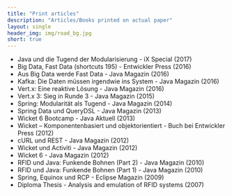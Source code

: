 ```yaml
---
title: "Print articles"
description: "Articles/Books printed on actual paper"
layout: single
header_img: img/road_bg.jpg
short: true
---
```

- Java und die Tugend der Modularisierung - iX Special (2017)
- Big Data, Fast Data (shortcuts 195) - Entwickler Press (2016)
- Aus Big Data werde Fast Data - Java Magazin (2016)
- Kafka: Die Daten müssen irgendwie ins System - Java Magazin (2016)
- Vert.x: Eine reaktive Lösung - Java Magazin (2016)
- Vert.x 3: Sieg in Runde 3 - Java Magazin (2015)
- Spring: Modularität als Tugend - Java Magazin (2014)
- Spring Data und QueryDSL - Java Magazin (2013)
- Wicket 6 Bootcamp - Java Aktuell (2013)
- Wicket – Komponentenbasiert und objektorientiert - Buch bei Entwickler Press (2012)
- cURL und REST - Java Magazin (2012)
- Wicket und Activiti - Java Magazin (2012)
- Wicket 6 - Java Magazin (2012)
- RFID und Java: Funkende Bohnen (Part 2) - Java Magazin (2010)
- RFID und Java: Funkende Bohnen (Part 1) - Java Magazin (2010)
- Spring, Equinox und RCP - Eclipse Magazin (2009)
- Diploma Thesis - Analysis and emulation of RFID systems (2007)
